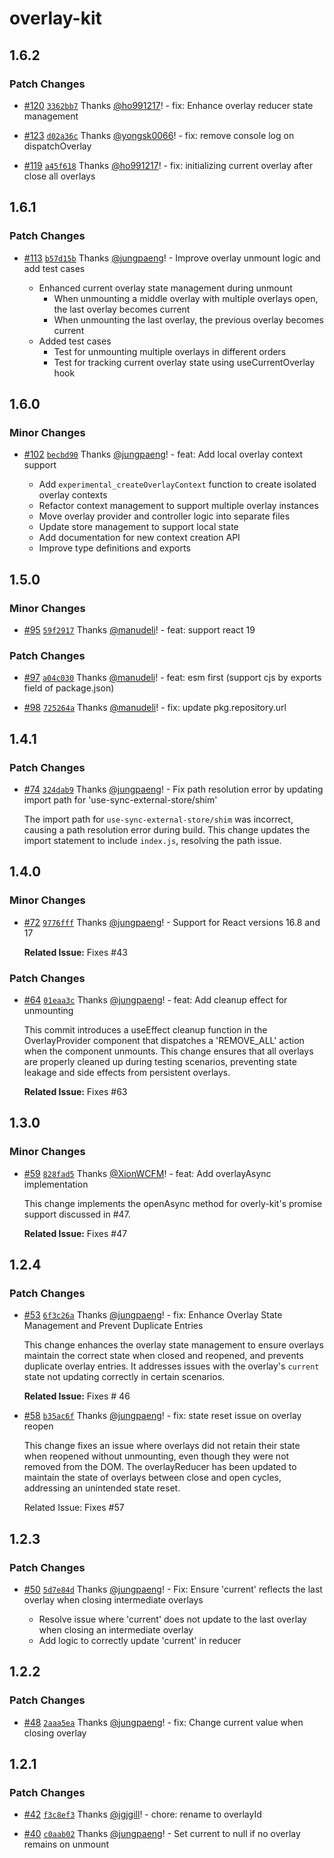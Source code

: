 # overlay-kit

## 1.6.2

### Patch Changes

- [#120](https://github.com/toss/overlay-kit/pull/120) [`3362bb7`](https://github.com/toss/overlay-kit/commit/3362bb7560a1a53e1b8d290a4fc1e849f607f730) Thanks [@ho991217](https://github.com/ho991217)! - fix: Enhance overlay reducer state management

- [#123](https://github.com/toss/overlay-kit/pull/123) [`d02a36c`](https://github.com/toss/overlay-kit/commit/d02a36c3adb711144568fae19b96db52b17dc71d) Thanks [@yongsk0066](https://github.com/yongsk0066)! - fix: remove console log on dispatchOverlay

- [#119](https://github.com/toss/overlay-kit/pull/119) [`a45f618`](https://github.com/toss/overlay-kit/commit/a45f6181294cab767569ad257c1901767f2d13aa) Thanks [@ho991217](https://github.com/ho991217)! - fix: initializing current overlay after close all overlays

## 1.6.1

### Patch Changes

- [#113](https://github.com/toss/overlay-kit/pull/113) [`b57d15b`](https://github.com/toss/overlay-kit/commit/b57d15ba9b64c05d50224a09bd116266109d886c) Thanks [@jungpaeng](https://github.com/jungpaeng)! - Improve overlay unmount logic and add test cases

  - Enhanced current overlay state management during unmount
    - When unmounting a middle overlay with multiple overlays open, the last overlay becomes current
    - When unmounting the last overlay, the previous overlay becomes current
  - Added test cases
    - Test for unmounting multiple overlays in different orders
    - Test for tracking current overlay state using useCurrentOverlay hook

## 1.6.0

### Minor Changes

- [#102](https://github.com/toss/overlay-kit/pull/102) [`becbd90`](https://github.com/toss/overlay-kit/commit/becbd90fa111419c3bcf4088edebc6ce743fdf40) Thanks [@jungpaeng](https://github.com/jungpaeng)! - feat: Add local overlay context support

  - Add `experimental_createOverlayContext` function to create isolated overlay contexts
  - Refactor context management to support multiple overlay instances
  - Move overlay provider and controller logic into separate files
  - Update store management to support local state
  - Add documentation for new context creation API
  - Improve type definitions and exports

## 1.5.0

### Minor Changes

- [#95](https://github.com/toss/overlay-kit/pull/95) [`59f2917`](https://github.com/toss/overlay-kit/commit/59f29179fd61de0d64df94d54cd7110c9cc0e47c) Thanks [@manudeli](https://github.com/manudeli)! - feat: support react 19

### Patch Changes

- [#97](https://github.com/toss/overlay-kit/pull/97) [`a04c030`](https://github.com/toss/overlay-kit/commit/a04c03075bafc8192487c8cc1b837aaf73991760) Thanks [@manudeli](https://github.com/manudeli)! - feat: esm first (support cjs by exports field of package.json)

- [#98](https://github.com/toss/overlay-kit/pull/98) [`725264a`](https://github.com/toss/overlay-kit/commit/725264abad4813bd33eefb559e869caaa329c33c) Thanks [@manudeli](https://github.com/manudeli)! - fix: update pkg.repository.url

## 1.4.1

### Patch Changes

- [#74](https://github.com/toss/overlay-kit/pull/74) [`324dab9`](https://github.com/toss/overlay-kit/commit/324dab92b9bdda007930a4f4e731257b053e5156) Thanks [@jungpaeng](https://github.com/jungpaeng)! - Fix path resolution error by updating import path for 'use-sync-external-store/shim'

  The import path for `use-sync-external-store/shim` was incorrect, causing a path resolution error during build. This change updates the import statement to include `index.js`, resolving the path issue.

## 1.4.0

### Minor Changes

- [#72](https://github.com/toss/overlay-kit/pull/72) [`9776fff`](https://github.com/toss/overlay-kit/commit/9776fff2bccc683afb9dfdfa7ad0b568cd902b7d) Thanks [@jungpaeng](https://github.com/jungpaeng)! - Support for React versions 16.8 and 17

  **Related Issue:** Fixes #43

### Patch Changes

- [#64](https://github.com/toss/overlay-kit/pull/64) [`01eaa3c`](https://github.com/toss/overlay-kit/commit/01eaa3c41e367224852cad56bc0214f1bf05ff77) Thanks [@jungpaeng](https://github.com/jungpaeng)! - feat: Add cleanup effect for unmounting

  This commit introduces a useEffect cleanup function in the OverlayProvider component that dispatches a 'REMOVE_ALL' action when the component unmounts.
  This change ensures that all overlays are properly cleaned up during testing scenarios, preventing state leakage and side effects from persistent overlays.

  **Related Issue:** Fixes #63

## 1.3.0

### Minor Changes

- [#59](https://github.com/toss/overlay-kit/pull/59) [`828fad5`](https://github.com/toss/overlay-kit/commit/828fad59172a96ca0fecb3a027792db96d942ebe) Thanks [@XionWCFM](https://github.com/XionWCFM)! - feat: Add overlayAsync implementation

  This change implements the openAsync method for overly-kit's promise support discussed in #47.

  **Related Issue:** Fixes #47

## 1.2.4

### Patch Changes

- [#53](https://github.com/toss/overlay-kit/pull/53) [`6f3c26a`](https://github.com/toss/overlay-kit/commit/6f3c26aef21ab639dcaa0c3134299f87de1c01ff) Thanks [@jungpaeng](https://github.com/jungpaeng)! - fix: Enhance Overlay State Management and Prevent Duplicate Entries

  This change enhances the overlay state management to ensure overlays maintain the correct state when closed and reopened, and prevents duplicate overlay entries.
  It addresses issues with the overlay's `current` state not updating correctly in certain scenarios.

  **Related Issue:** Fixes # 46

- [#58](https://github.com/toss/overlay-kit/pull/58) [`b35ac6f`](https://github.com/toss/overlay-kit/commit/b35ac6fdd14e9438a922b9c29c06753da312bc3e) Thanks [@jungpaeng](https://github.com/jungpaeng)! - fix: state reset issue on overlay reopen

  This change fixes an issue where overlays did not retain their state when reopened without unmounting, even though they were not removed from the DOM.
  The overlayReducer has been updated to maintain the state of overlays between close and open cycles, addressing an unintended state reset.

  Related Issue: Fixes #57

## 1.2.3

### Patch Changes

- [#50](https://github.com/toss/overlay-kit/pull/50) [`5d7e84d`](https://github.com/toss/overlay-kit/commit/5d7e84d3d096a5510ba4d7953d37824a4af5dfc2) Thanks [@jungpaeng](https://github.com/jungpaeng)! - Fix: Ensure 'current' reflects the last overlay when closing intermediate overlays

  - Resolve issue where 'current' does not update to the last overlay when closing an intermediate overlay
  - Add logic to correctly update 'current' in reducer

## 1.2.2

### Patch Changes

- [#48](https://github.com/toss/overlay-kit/pull/48) [`2aaa5ea`](https://github.com/toss/overlay-kit/commit/2aaa5eac66ff09ea7477e57b3f2a7d462b6a614a) Thanks [@jungpaeng](https://github.com/jungpaeng)! - fix: Change current value when closing overlay

## 1.2.1

### Patch Changes

- [#42](https://github.com/toss/overlay-kit/pull/42) [`f3c8ef3`](https://github.com/toss/overlay-kit/commit/f3c8ef311422ea75ce58c91d7003cb680cfca40b) Thanks [@jgjgill](https://github.com/jgjgill)! - chore: rename to overlayId

- [#40](https://github.com/toss/overlay-kit/pull/40) [`c0aab02`](https://github.com/toss/overlay-kit/commit/c0aab02c89e5a83351db55d5804cc8815e46cfd7) Thanks [@jungpaeng](https://github.com/jungpaeng)! - Set current to null if no overlay remains on unmount
